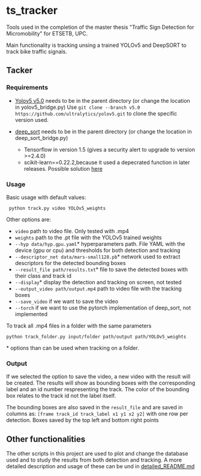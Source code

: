 # ts_tracker

Tools used in the completion of the master thesis "Traffic Sign Detection for Micromobility" for ETSETB, UPC.

Main functionality is tracking unsing a trained YOLOv5 and DeepSORT to track bike traffic signals.

## Tacker

### Requirements

- [Yolov5 v5.0](https://github.com/ultralytics/yolov5) needs to be in the parent directory (or change the location in yolov5_bridge.py)
Use ```git clone --branch v5.0 https://github.com/ultralytics/yolov5.git``` to clone the specific version used.



- [deep_sort](https://github.com/nwojke/deep_sort) needs to be in the parent directory (or change the location in deep_sort_bridge.py)
     - Tensorflow in version 1.5 (gives a security alert to upgrade to version >=2.4.0)
     - scikit-learn==0.22.2,because it used a depecrated function in later releases. Possible solution [here](https://stackoverflow.com/questions/62390517/no-module-named-sklearn-utils-linear-assignment)

### Usage

Basic usage with default values:

``` python track.py video YOLOv5_weights```

Other options are:

- ```video``` path to video file. Only tested with .mp4
- ```weights``` path to the .pt file with the YOLOv5 trained weights
- ```--hyp data/hyp.gpu.yaml```* hyperparameters path. File YAML with the device (gpu or cpu) and thresholds for both detection and tracking
- ```--descriptor_net data/mars-small128.pb```* network used to extract descriptors for the detected bounding boxes
- ```--result_file path/results.txt```* file to save the detected boxes with their class and track id
- ```--display```* display the detection and tracking on screen, not tested
- ```--output_video path/output.mp4``` path to video file with the tracking boxes
- ```--save_video``` if we want to save the video
- ```--torch``` if we want to use the pytorch implementation of deep_sort, not implemented

To track all .mp4 files in a folder with the same parameters

``` python track_folder.py input/folder path/output path/YOLOv5_weights ```

\* options than can be used when tracking on a folder.

### Output

If we selected the option to save the video, a new video with the result will be created. The results will show as bounding boxes with the corresponding label and an id number respresenting the track. The color of the bounding box relates to the track id not the label itself.

The bounding boxes are also saved in the ```result_file``` and are saved in columns as: ```[frame track_id track_label x1 y1 x2 y2]``` with one row per detection. Boxes saved by the top left and bottom right points 


## Other functionalities

The other scripts in this project are used to plot and change the database used and to study the results from both detection and tracking. A more detailed description and usage of these can be und in [detailed_README.md](detailed_README.md)
